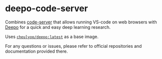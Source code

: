 # deepo-code-server

Combines [code-server](https://github.com/cdr/code-server) that allows running VS-code on web browsers with [Deepo](https://github.com/ufoym/deepo) for a quick and easy deep learning research.

Uses [`cheulyop/deepo:latest`](https://hub.docker.com/repository/docker/cheulyop/deepo) as a base image.

For any questions or issues, please refer to official repositories and documentation provided there.
